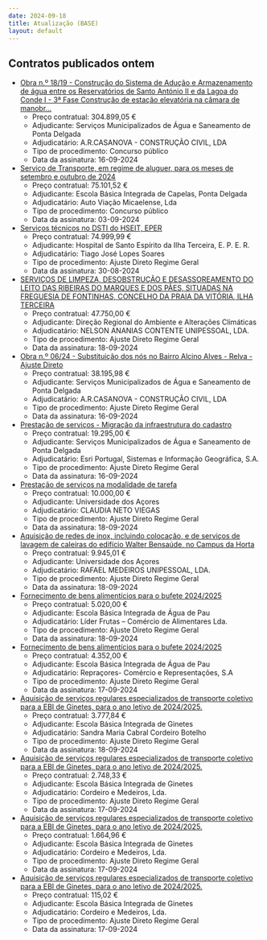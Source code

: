 ```yaml
---
date: 2024-09-18
title: Atualização (BASE)
layout: default
---
```

## Contratos publicados ontem

* [Obra n.º 18/19 - Construção do Sistema de Adução e Armazenamento de água entre os Reservatórios de Santo António II e da Lagoa do Conde I - 3ª Fase
Construção de estação elevatória na câmara de manobr...](https://www.base.gov.pt/Base4/pt/detalhe/?type=contratos&id=10926095)
  * Preço contratual: 304.899,05 €
  * Adjudicante: Serviços Municipalizados de Água e Saneamento de Ponta Delgada
  * Adjudicatário: A.R.CASANOVA - CONSTRUÇÃO CIVIL, LDA
  * Tipo de procedimento: Concurso público
  * Data da assinatura: 16-09-2024
* [Serviço de Transporte, em regime de aluguer, para os meses de setembro e outubro de 2024](https://www.base.gov.pt/Base4/pt/detalhe/?type=contratos&id=10925836)
  * Preço contratual: 75.101,52 €
  * Adjudicante: Escola Básica Integrada de Capelas, Ponta Delgada
  * Adjudicatário: Auto Viação Micaelense, Lda
  * Tipo de procedimento: Concurso público
  * Data da assinatura: 03-09-2024
* [Serviços técnicos no DSTI do HSEIT, EPER](https://www.base.gov.pt/Base4/pt/detalhe/?type=contratos&id=10924171)
  * Preço contratual: 74.999,99 €
  * Adjudicante: Hospital de Santo Espírito da Ilha Terceira, E. P. E. R.
  * Adjudicatário: Tiago José Lopes Soares
  * Tipo de procedimento: Ajuste Direto Regime Geral
  * Data da assinatura: 30-08-2024
* [SERVIÇOS DE LIMPEZA, DESOBSTRUÇÃO E DESASSOREAMENTO DO LEITO DAS RIBEIRAS DO MARQUES E DOS PÃES, SITUADAS NA FREGUESIA DE FONTINHAS, CONCELHO DA PRAIA DA VITÓRIA, ILHA TERCEIRA](https://www.base.gov.pt/Base4/pt/detalhe/?type=contratos&id=10924359)
  * Preço contratual: 47.750,00 €
  * Adjudicante: Direção Regional do Ambiente e Alterações Climáticas
  * Adjudicatário: NELSON ANANIAS CONTENTE UNIPESSOAL, LDA.
  * Tipo de procedimento: Ajuste Direto Regime Geral
  * Data da assinatura: 18-09-2024
* [Obra n.º 06/24 - Substituição dos nós no Bairro Alcino Alves - Relva - Ajuste Direto](https://www.base.gov.pt/Base4/pt/detalhe/?type=contratos&id=10924285)
  * Preço contratual: 38.195,98 €
  * Adjudicante: Serviços Municipalizados de Água e Saneamento de Ponta Delgada
  * Adjudicatário: A.R.CASANOVA - CONSTRUÇÃO CIVIL, LDA
  * Tipo de procedimento: Ajuste Direto Regime Geral
  * Data da assinatura: 16-09-2024
* [Prestação de serviços - Migração da infraestrutura do cadastro](https://www.base.gov.pt/Base4/pt/detalhe/?type=contratos&id=10926194)
  * Preço contratual: 19.295,00 €
  * Adjudicante: Serviços Municipalizados de Água e Saneamento de Ponta Delgada
  * Adjudicatário: Esri Portugal, Sistemas e Informação Geográfica, S.A.
  * Tipo de procedimento: Ajuste Direto Regime Geral
  * Data da assinatura: 16-09-2024
* [Prestação de serviços na modalidade de tarefa](https://www.base.gov.pt/Base4/pt/detalhe/?type=contratos&id=10926293)
  * Preço contratual: 10.000,00 €
  * Adjudicante: Universidade dos Açores
  * Adjudicatário: CLAUDIA NETO VIEGAS
  * Tipo de procedimento: Ajuste Direto Regime Geral
  * Data da assinatura: 18-09-2024
* [Aquisição de redes de inox, incluindo colocação, e de serviços de lavagem de caleiras do edifício Walter Bensaúde, no Campus da Horta](https://www.base.gov.pt/Base4/pt/detalhe/?type=contratos&id=10925933)
  * Preço contratual: 9.945,01 €
  * Adjudicante: Universidade dos Açores
  * Adjudicatário: RAFAEL MEDEIROS UNIPESSOAL, LDA.
  * Tipo de procedimento: Ajuste Direto Regime Geral
  * Data da assinatura: 18-09-2024
* [Fornecimento de bens alimentícios para o bufete 2024/2025](https://www.base.gov.pt/Base4/pt/detalhe/?type=contratos&id=10924008)
  * Preço contratual: 5.020,00 €
  * Adjudicante: Escola Básica Integrada de Água de Pau
  * Adjudicatário: Líder Frutas – Comércio de Alimentares Lda.
  * Tipo de procedimento: Ajuste Direto Regime Geral
  * Data da assinatura: 18-09-2024
* [Fornecimento de bens alimentícios para o bufete 2024/2025](https://www.base.gov.pt/Base4/pt/detalhe/?type=contratos&id=10923979)
  * Preço contratual: 4.352,00 €
  * Adjudicante: Escola Básica Integrada de Água de Pau
  * Adjudicatário: Repraçores- Comércio e Representações, S.A
  * Tipo de procedimento: Ajuste Direto Regime Geral
  * Data da assinatura: 17-09-2024
* [Aquisição de serviços regulares especializados de transporte coletivo para a EBI de Ginetes, para o ano letivo de 2024/2025.](https://www.base.gov.pt/Base4/pt/detalhe/?type=contratos&id=10926318)
  * Preço contratual: 3.777,84 €
  * Adjudicante: Escola Básica Integrada de Ginetes
  * Adjudicatário: Sandra Maria Cabral Cordeiro Botelho
  * Tipo de procedimento: Ajuste Direto Regime Geral
  * Data da assinatura: 18-09-2024
* [Aquisição de serviços regulares especializados de transporte coletivo para a EBI de Ginetes, para o ano letivo de 2024/2025.](https://www.base.gov.pt/Base4/pt/detalhe/?type=contratos&id=10923334)
  * Preço contratual: 2.748,33 €
  * Adjudicante: Escola Básica Integrada de Ginetes
  * Adjudicatário: Cordeiro e Medeiros, Lda.
  * Tipo de procedimento: Ajuste Direto Regime Geral
  * Data da assinatura: 17-09-2024
* [Aquisição de serviços regulares especializados de transporte coletivo para a EBI de Ginetes, para o ano letivo de 2024/2025.](https://www.base.gov.pt/Base4/pt/detalhe/?type=contratos&id=10923340)
  * Preço contratual: 1.664,96 €
  * Adjudicante: Escola Básica Integrada de Ginetes
  * Adjudicatário: Cordeiro e Medeiros, Lda.
  * Tipo de procedimento: Ajuste Direto Regime Geral
  * Data da assinatura: 17-09-2024
* [Aquisição de serviços regulares especializados de transporte coletivo para a EBI de Ginetes, para o ano letivo de 2024/2025.](https://www.base.gov.pt/Base4/pt/detalhe/?type=contratos&id=10923342)
  * Preço contratual: 115,02 €
  * Adjudicante: Escola Básica Integrada de Ginetes
  * Adjudicatário: Cordeiro e Medeiros, Lda.
  * Tipo de procedimento: Ajuste Direto Regime Geral
  * Data da assinatura: 17-09-2024
